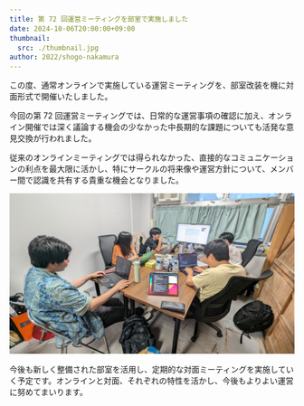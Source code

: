 ```yaml
---
title: 第 72 回運営ミーティングを部室で実施しました
date: 2024-10-06T20:00:00+09:00
thumbnail:
  src: ./thumbnail.jpg
author: 2022/shogo-nakamura
---
```


この度、通常オンラインで実施している運営ミーティングを、部室改装を機に対面形式で開催いたしました。

今回の第 72 回運営ミーティングでは、日常的な運営事項の確認に加え、オンライン開催では深く議論する機会の少なかった中長期的な課題についても活発な意見交換が行われました。

従来のオンラインミーティングでは得られなかった、直接的なコミュニケーションの利点を最大限に活かし、特にサークルの将来像や運営方針について、メンバー間で認識を共有する貴重な機会となりました。

![部室での運営ミーティングの様子](./meeting.jpg)

今後も新しく整備された部室を活用し、定期的な対面ミーティングを実施していく予定です。オンラインと対面、それぞれの特性を活かし、今後もよりよい運営に努めてまいります。
